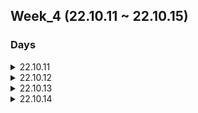 ## Week_4 (22.10.11 ~ 22.10.15)


### Days

<details>
<summary>22.10.11</summary>

- [Programmers 자릿수 더하기](https://school.programmers.co.kr/learn/courses/30/lessons/12931)
- [Codeup 자릿수 계산](https://codeup.kr/problem.php?id=1278)

</div>
</details>

<details>
<summary>22.10.12</summary>

- [Codeup 최댓값](https://codeup.kr/problem.php?id=2081)
- [Codeup 최댓값2](https://codeup.kr/problem.php?id=4596)
- 구구단
- 최댓값과 최소값

</div>
</details>

<details>
<summary>22.10.13</summary>

- BubbleSort - K.ver(???)
- Java로 데이터 전처리 및 SQL 파일 작성 후 DB(Mysql)에 넣기

</div>
</details>

<details>
<summary>22.10.14</summary>

- InsertionSort
- [CodeUp 삽입정렬](https://codeup.kr/problem.php?id=1443)

</div>
</details>